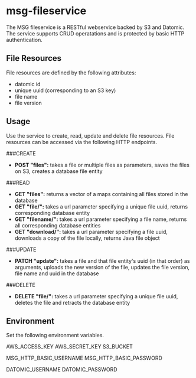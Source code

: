 # msg-fileservice

The MSG fileservice is a RESTful webservice backed by S3 and Datomic.
The service supports CRUD operatations and is protected by basic
HTTP authentication.

## File Resources

File resources are defined by the following attributes:
* datomic id
* unique uuid (corresponding to an S3 key)
* file name
* file version

## Usage

Use the service to create, read, update and delete file resources.
File resources can be accessed via the following HTTP endpoints.

###CREATE
* **POST "files":** takes a file or multiple files as parameters, saves the files on S3, creates a database file entity

###READ
* **GET "files":** returns a vector of a maps containing all files stored in the database
* **GET "file/<uuid>":** takes a url parameter specifying a unique file uuid, returns corresponding database entity
* **GET "filename/<filename>":** takes a url parameter specifying a file name, returns all corresponding database entities
* **GET "download/<uuid>":** takes a url parameter specifying a file uuid, downloads a copy of the file locally, returns Java file object

###UPDATE
* **PATCH "update":** takes a file and that file entity's uuid (in that order) as arguments, uploads the new version of the file,  updates the file version, file name and uuid in the database

###DELETE
* **DELETE "file/<uuid>":** takes a url parameter specifying a unique file uuid, deletes the file and retracts the database entity


## Environment

Set the following environment variables.

AWS_ACCESS_KEY
AWS_SECRET_KEY
S3_BUCKET

MSG_HTTP_BASIC_USERNAME
MSG_HTTP_BASIC_PASSWORD

DATOMIC_USERNAME
DATOMIC_PASSWORD
